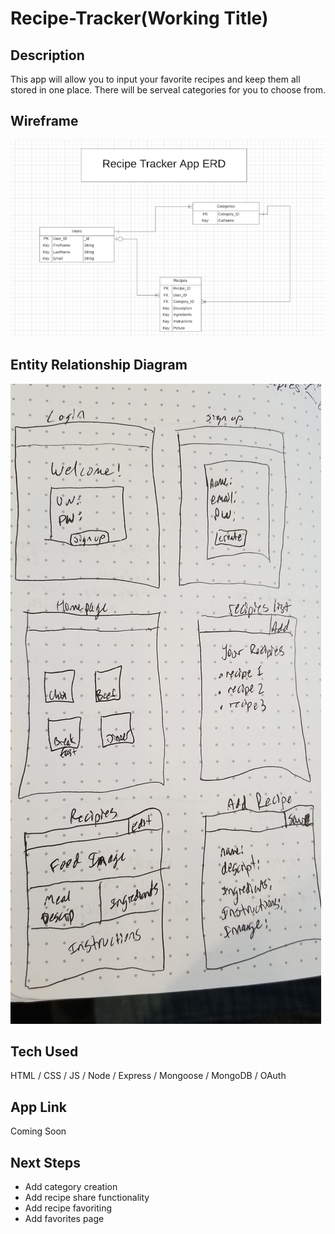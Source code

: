 # Recipe-Tracker(Working Title)

## Description
This app will allow you to input your favorite recipes and keep them all stored in one place.  There will be serveal categories for you to choose from.

## Wireframe

![Recipe Tracker Wireframe](public/images/RecipeTrackerERD.png)

## Entity Relationship Diagram
![Recipe Tracker ERD](public/images/RecipeTrackerWireframe.png)

## Tech Used
HTML / CSS / JS / Node / Express / Mongoose / MongoDB / OAuth

## App Link
Coming Soon

## Next Steps
- Add category creation
- Add recipe share functionality
- Add recipe favoriting
- Add favorites page